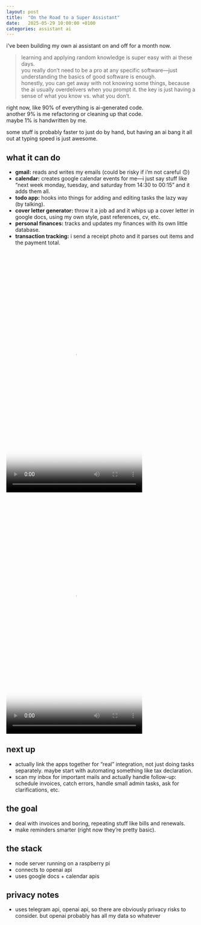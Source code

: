 ```yaml
---
layout: post
title:  "On the Road to a Super Assistant"
date:   2025-05-29 10:00:00 +0100
categories: assistant ai
---
```


i've been building my own ai assistant on and off for a month now.

> learning and applying random knowledge is super easy with ai these days.  
> you really don’t need to be a pro at any specific software—just understanding the basics of good software is enough.  
> honestly, you can get away with not knowing some things, because the ai usually overdelivers when you prompt it.
> the key is just having a sense of what you know vs. what you don’t.

right now, like 90% of everything is ai-generated code.  
another 9% is me refactoring or cleaning up that code.  
maybe 1% is handwritten by me.

some stuff is probably faster to just do by hand, but having an ai bang it all out at typing speed is just awesome.

## what it can do

- **gmail:** reads and writes my emails (could be risky if i’m not careful 🙃)
- **calendar:** creates google calendar events for me—i just say stuff like “next week monday, tuesday, and saturday from 14:30 to 00:15” and it adds them all.
- **todo app:** hooks into things for adding and editing tasks the lazy way (by talking).
- **cover letter generator:** throw it a job ad and it whips up a cover letter in google docs, using my own style, past references, cv, etc.
- **personal finances:** tracks and updates my finances with its own little database.
- **transaction tracking:** i send a receipt photo and it parses out items and the payment total.

<div class="video-container">
  <video width="360" height="640" controls class="centered-video" poster="/assets/videos/gcal_h264_thumbnail.jpg">
    <source src="/assets/videos/gcal_h264.mp4" type="video/mp4">
    Your browser does not support the video tag.
  </video>
</div>
<div class="video-container">
  <video width="360" height="640" controls class="centered-video" poster="/assets/videos/letter_h264_thumbnail.jpg">
    <source src="/assets/videos/letter_h264.mp4" type="video/mp4">
    Your browser does not support the video tag.
  </video>
</div>

## next up

- actually link the apps together for “real” integration, not just doing tasks separately.
  maybe start with automating something like tax declaration.
- scan my inbox for important mails and actually handle follow-up: schedule invoices, catch errors, handle small admin tasks, ask for clarifications, etc.

## the goal

- deal with invoices and boring, repeating stuff like bills and renewals.
- make reminders smarter (right now they’re pretty basic).

## the stack

- node server running on a raspberry pi
- connects to openai api
- uses google docs + calendar apis

## privacy notes

- uses telegram api, openai api, so there are obviously privacy risks to consider. but openai probably has all my data so whatever

